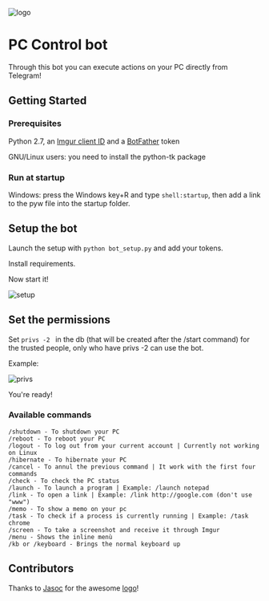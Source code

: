 ![logo](https://i.imgur.com/294uZ8G.png)
# PC Control bot

Through this bot you can execute actions on your PC directly from Telegram!

## Getting Started

### Prerequisites

Python 2.7, an [Imgur client ID](https://api.imgur.com/)
and a [BotFather](https://t.me/BotFather) token

GNU/Linux users: you need to install the python-tk package

### Run at startup
Windows: press the Windows key+R and type ```shell:startup```, then add a link to the pyw file into the startup folder.

## Setup the bot

Launch the setup with ```python bot_setup.py``` and add your tokens.

Install requirements.

Now start it!

![setup](https://i.imgur.com/EAxl9xS.png)

## Set the permissions

Set ```privs -2 ``` in the db (that will be created after the /start command) for the trusted people, only who have privs -2 can
use the bot.

Example:

![privs](https://i.imgur.com/ObTJRJ0.png)

You're ready!

### Available commands

```
/shutdown - To shutdown your PC
/reboot - To reboot your PC
/logout - To log out from your current account | Currently not working on Linux
/hibernate - To hibernate your PC
/cancel - To annul the previous command | It work with the first four commands
/check - To check the PC status
/launch - To launch a program | Example: /launch notepad
/link - To open a link | Example: /link http://google.com (don't use "www")
/memo - To show a memo on your pc
/task - To check if a process is currently running | Example: /task chrome
/screen - To take a screenshot and receive it through Imgur
/menu - Shows the inline menù
/kb or /keyboard - Brings the normal keyboard up
```

## Contributors
Thanks to [Jasoc](https://github.com/jasoc) for the awesome [logo](https://i.imgur.com/V6B5ZEf.png)!